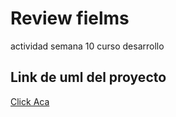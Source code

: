 # Review fielms
actividad semana 10 curso desarrollo
## Link de uml del proyecto
[Click Aca](https://app.genmymodel.com/api/projects/_-LLCoO-PEe2WPKO9eknDFA/diagrams/_-LLCo--PEe2WPKO9eknDFA/svg)
